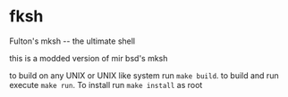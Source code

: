 # fksh
Fulton's mksh -- the ultimate shell

this is a modded version of mir bsd's mksh 

to build on any UNIX or UNIX like system run `make build`. to build and run execute `make run`. To install run `make install` as root

